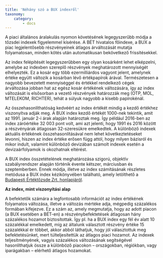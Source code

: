 ```yaml
---
title: 'Néhány szó a BUX indexről'
taxonomy:
    category:
        - docs
---
```


A piaci általános áralakulás nyomon követésének legegyszerűbb módja a tőzsdei indexek figyelemmel kísérése. A BÉT hivatalos főindexe, a BUX a piac legjelentősebb részvényeinek átlagos árváltozását mutatja folyamatosan, minden kötés után automatikusan bekövetkező frissítésekkel.

Az index felépítését legegyszerűbben egy olyan kosárként lehet elképzelni, amelybe az indexben szereplő részvények meghatározott mennyiségét elhelyezték. Ez a kosár egy több ezermilliárdos vagyont jelent, amelynek értéke együtt változik a kosárban lévő értékpapírok árával. Természetesen a nagyobb bevezetett mennyiséggel és értékkel rendelkező cégek árváltozása jobban hat az egész kosár értékének változására, így az index változását is elsősorban a vezető részvények határozzák meg (OTP, MOL, MTELEKOM, RICHTER), tehát a súlyuk nagyobb a kisebb papírokénál.

Az összehasonlíthatóság kedvéért az index értékét mindig a kezdő értékhez viszonyítva adják meg. A BUX index kezdő értékét 1000-nek tekintik, amit az 1991. január 2-i árak alapján határoztak meg. Így például 2016-ben az index záróértéke 32 003 pont volt, ami azt jelenti, hogy 1991 és 2016 között a részvényárak átlagosan 32-szeresükre emelkedtek. A különböző indexek aktuális értékének összehasonlításával nem lehet következtetéseket levonni, hiszen az index értéke erősen függ attól, hogy milyen bázisról és mikor indult, valamint különböző devizában számolt indexek esetén a devizaárfolyamok is okozhatnak eltérést.

A BUX index összetételének meghatározása szigorú, objektív szabályrendszer alapján történik évente kétszer, márciusban és szeptemberben. Ennek módja, illetve az index számításának részletes metódusa a BUX index kézikönyvében található, amely letölthető a [Budapesti Értéktőzsde Zrt. honlapjáról](https://bet.hu/pfile/file?path=/site/Magyar/Dokumentumok/Befektetok/Indexek/Magyar_Indexek_Kezikonyv_20160901.pdf1).

**Az index, mint viszonyítási alap**

A befektetők számára a legfontosabb információt az index értékének folyamatos változása, illetve a változás mértéke adja, mégpedig százalékos formában kifejezve. Ez a szám az, amely megmutatja, hogy az adott piacon (a BUX esetében a BÉT-en) a részvénybefektetések átlagosan hány százalékos hozamot biztosítottak. Így pl. ha a BUX index egy fél év alatt 10 százalékkal emelkedett, míg az általunk választott részvény értéke 15 százalékkal ér többet, akkor abból láthatjuk, hogy jól választottuk meg befektetésünket, mert túlteljesítettük az átlagos piaci hozamot. Az indexek teljesítményének, vagyis százalékos változásának segítségével hasonlíthatjuk össze a különböző piacokon – országokban, régiókban, vagy iparágakban – elérhető átlagos hozamokat.